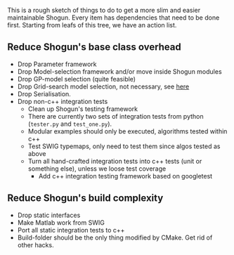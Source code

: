 This is a rough sketch of things to do to get a more slim and easier maintainable Shogun. Every item has dependencies that need to be done first. Starting from leafs of this tree, we have an action list.

## Reduce Shogun's base class overhead
 * Drop Parameter framework
  * Drop Model-selection framework and/or move inside Shogun modules
   * Drop GP-model selection (quite feasible)
   * Drop Grid-search model selection, not necessary, see [here](https://github.com/shogun-toolbox/shogun/issues/1251)
  * Drop Serialisation.
   * Drop non-c++ integration tests
     * Clean up Shogun's testing framework
      * There are currently two sets of integration tests from python (```tester.py``` and ```test_one.py```).
      * Modular examples should only be executed, algorithms tested within c++
      * Test SWIG typemaps, only need to test them since algos tested as above
      * Turn all hand-crafted integration tests into c++ tests (unit or something else), unless we loose test coverage
        * Add c++ integration testing framework based on googletest

## Reduce Shogun's build complexity
 * Drop static interfaces
  * Make Matlab work from SWIG
  * Port all static integration tests to c++
 * Build-folder should be the only thing modified by CMake. Get rid of other hacks.
    